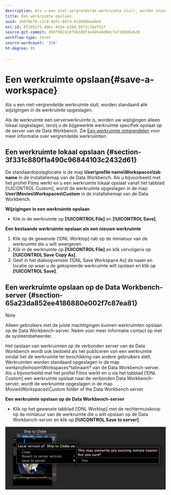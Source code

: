 ```yaml
---
description: Als u een niet-vergrendelde werkruimte sluit, worden standaard alle wijzigingen in de werkruimte opgeslagen.
title: Een werkruimte opslaan
uuid: 166f9ef8-c2c4-4dfc-8d7d-453650bee6b8
exl-id: 0f1052f5-496c-443e-b29d-5973c16ef527
source-git-commit: d9df90242ef96188f4e4b5e6d04cfef196b0a628
workflow-type: tm+mt
source-wordcount: '334'
ht-degree: 0%

---
```


# Een werkruimte opslaan{#save-a-workspace}

Als u een niet-vergrendelde werkruimte sluit, worden standaard alle wijzigingen in de werkruimte opgeslagen.

Als de werkruimte een serverwerkruimte is, worden uw wijzigingen alleen lokaal opgeslagen, tenzij u de bijgewerkte werkruimte specifiek opslaat op de server van de Data Workbench. Zie [Een werkruimte ontgrendelen](../../../home/c-get-started/c-work-worksp/c-unlock-wksp.md#concept-18ada952aecf45c79a806b31b294023e) voor meer informatie over vergrendelde werkruimten.

## Een werkruimte lokaal opslaan {#section-3f331c880f1a490c96844103c2432d61}

De standaardopslaglocatie is de map **User\profile name\Workspaces\tab name** in de installatiemap van de Data Workbench. Als u bijvoorbeeld met het profiel Films werkt en u een werkruimte lokaal opslaat vanaf het tabblad [!UICONTROL Custom], wordt de werkruimte opgeslagen in de map **User\Movies\Workspaces\Custom** in de installatiemap van de Data Workbench.

**Wijzigingen in een werkruimte opslaan**

* Klik in de werkruimte op **[!UICONTROL File]** en **[!UICONTROL Save]**.

**Een bestaande werkruimte opslaan als een nieuwe werkruimte**

1. Klik op de gewenste [!DNL Worktop]-tab op de miniatuur van de werkruimte die u wilt weergeven.
1. Klik in de werkruimte op **[!UICONTROL File]** en klik vervolgens op **[!UICONTROL Save Copy As]**.
1. Geef in het dialoogvenster [!DNL Save Workspace As] de naam en locatie op waar u de gekopieerde werkruimte wilt opslaan en klik op **[!UICONTROL Save]**.

## Een werkruimte opslaan op de Data Workbench-server {#section-65a23da852ee4186880e002f7c87ea81}

>[!NOTE]
>
>Alleen gebruikers met de juiste machtigingen kunnen werkruimten opslaan op de Data Workbench-server. Neem voor meer informatie contact op met de systeembeheerder.

Het opslaan van werkruimten op de verbonden server van de Data Workbench wordt ook bedoeld als het publiceren van een werkruimte omdat het de werkruimte ter beschikking van andere gebruikers stelt. Werkruimten worden standaard opgeslagen in de map *werkprofielnaam*\Workspaces\*tabnaam* van de Data Workbench-server. Als u bijvoorbeeld met het profiel Films werkt en u via het tabblad [!DNL Custom] een werkruimte opslaat naar de verbonden Data Workbench-server, wordt de werkruimte opgeslagen in de map Movies\Workspaces\Custom folder of the Data Workbench server.

**Een werkruimte opslaan op de Data Workbench-server**

* Klik op het gewenste tabblad [!DNL Worktop] met de rechtermuisknop op de miniatuur van de werkruimte die u wilt opslaan op de Data Workbench-server en klik op **[!UICONTROL Save to server]**.

![](assets/mnu_workspaceManager_SaveToServerwksp.png)
